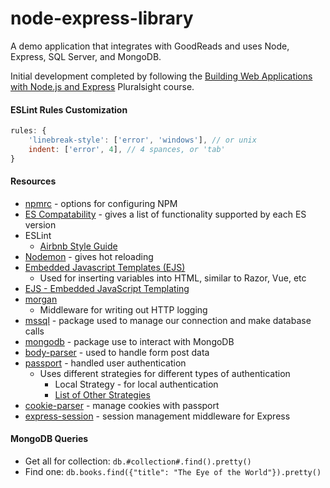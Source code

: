 # node-express-library
A demo application that integrates with GoodReads and uses Node, Express, SQL Server, and MongoDB.

Initial development completed by following the [Building Web Applications with Node.js and Express](https://app.pluralsight.com/library/courses/nodejs-express-web-applications-update/table-of-contents) Pluralsight course.

#### ESLint Rules Customization
``` javascript
rules: {
    'linebreak-style': ['error', 'windows'], // or unix
    indent: ['error', 4], // 4 spances, or 'tab'
}
```

#### Resources
- [npmrc](https://docs.npmjs.com/files/npmrc) - options for configuring NPM
- [ES Compatability](http://node.green) - gives a list of functionality supported by each ES version
- ESLint
    - [Airbnb Style Guide](https://github.com/airbnb/javascript)
- [Nodemon](https://nodemon.io) - gives hot reloading
- [Embedded Javascript Templates (EJS)](https://ejs.co/)
    - Used for inserting variables into HTML, similar to Razor, Vue, etc
- [EJS - Embedded JavaScript Templating](https://ejs.co/)
- [morgan](https://www.npmjs.com/package/morgan)
    - Middleware for writing out HTTP logging
- [mssql](https://www.npmjs.com/package/mssql) - package used to manage our connection and make database calls
- [mongodb](https://www.npmjs.com/package/mongodb) - package use to interact with MongoDB
- [body-parser](https://www.npmjs.com/package/body-parser) - used to handle form post data
- [passport](https://www.npmjs.com/package/passport) - handled user authentication
    - Uses different strategies for different types of authentication
        - Local Strategy - for local authentication
        - [List of Other Strategies](http://www.passportjs.org/)
- [cookie-parser](https://www.npmjs.com/package/cookie-parser) - manage cookies with passport
- [express-session](https://www.npmjs.com/package/cookieparser) - session management middleware for Express

#### MongoDB Queries
- Get all for collection: `db.#collection#.find().pretty()`
- Find one: `db.books.find({"title": "The Eye of the World"}).pretty()`
